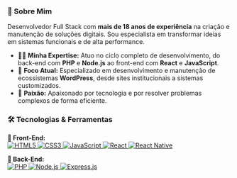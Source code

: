 ### 👋 Sobre Mim

Desenvolvedor Full Stack com **mais de 18 anos de experiência** na criação e manutenção de soluções digitais. Sou especialista em transformar ideias em sistemas funcionais e de alta performance.

- 👨‍💻 **Minha Expertise:** Atuo no ciclo completo de desenvolvimento, do back-end com **PHP** e **Node.js** ao front-end com **React** e **JavaScript**.
- 🚀 **Foco Atual:** Especializado em desenvolvimento e manutenção de ecossistemas **WordPress**, desde sites institucionais a sistemas customizados.
- 🔧 **Paixão:** Apaixonado por tecnologia e por resolver problemas complexos de forma eficiente.


### 🛠️ Tecnologias & Ferramentas

<p align="left">
  <strong>🔧 Front-End:</strong><br>
  <a href="https://developer.mozilla.org/en-US/docs/Web/Guide/HTML/HTML5" target="_blank" rel="noreferrer">
    <img src="https://img.shields.io/badge/HTML5-E34F26?style=for-the-badge&logo=html5&logoColor=white" alt="HTML5"/>
  </a>
  <a href="https://developer.mozilla.org/en-US/docs/Web/CSS" target="_blank" rel="noreferrer">
    <img src="https://img.shields.io/badge/CSS3-1572B6?style=for-the-badge&logo=css3&logoColor=white" alt="CSS3"/>
  </a>
  <a href="https://developer.mozilla.org/en-US/docs/Web/JavaScript" target="_blank" rel="noreferrer">
    <img src="https://img.shields.io/badge/JavaScript-F7DF1E?style=for-the-badge&logo=javascript&logoColor=black" alt="JavaScript"/>
  </a>
  <a href="https://reactjs.org/" target="_blank" rel="noreferrer">
    <img src="https://img.shields.io/badge/React-20232A?style=for-the-badge&logo=react&logoColor=61DAFB" alt="React"/>
  </a>
  <a href="https://reactnative.dev/" target="_blank" rel="noreferrer">
    <img src="https://img.shields.io/badge/React_Native-20232A?style=for-the-badge&logo=react&logoColor=61DAFB" alt="React Native"/>
  </a>
</p>

<p align="left">
  <strong>🔨 Back-End:</strong><br>
  <a href="https://www.php.net" target="_blank" rel="noreferrer">
    <img src="https://img.shields.io/badge/PHP-777BB4?style=for-the-badge&logo=php&logoColor=white" alt="PHP"/>
  </a>
  <a href="https://nodejs.org" target="_blank" rel="noreferrer">
    <img src="https://img.shields.io/badge/Node.js-339933?style=for-the-badge&logo=nodedotjs&logoColor=white" alt="Node.js"/>
  </a>
  <a href="https://expressjs.com" target="_blank" rel="noreferrer">
    <img src="https://img.shields.io/badge/Express.js-000000?style=for-the-badge&logo=express&logoColor=white" alt="Express.js"/>
  </a>
</p>